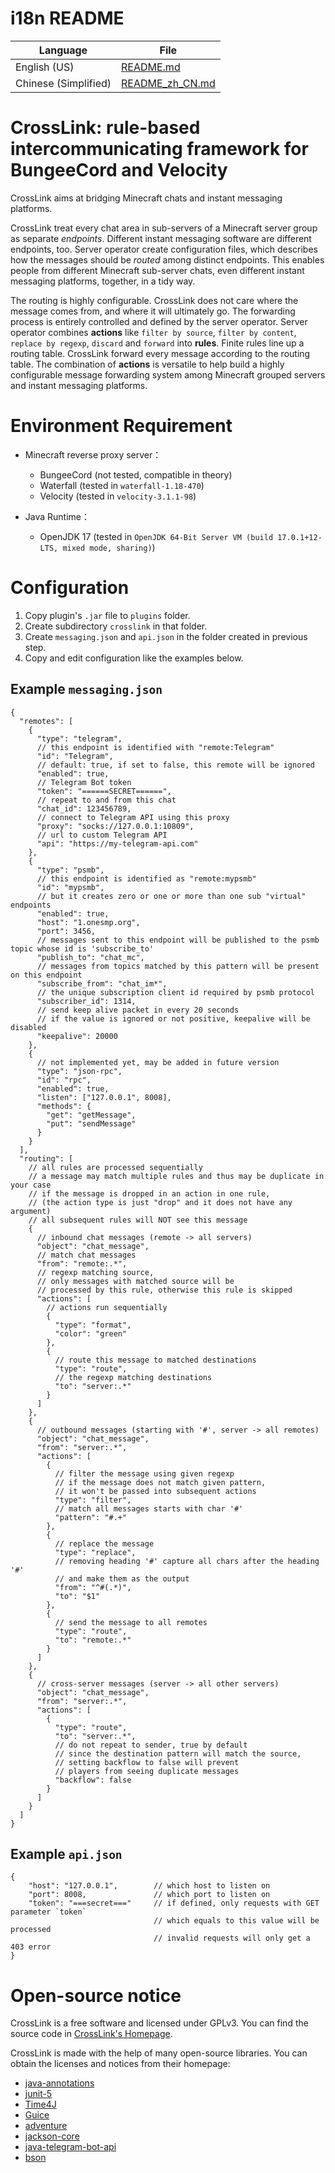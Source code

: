 # i18n README

| Language             | File                               |
|----------------------|------------------------------------|
| English (US)         | [README.md](README.md)             |
| Chinese (Simplified) | [README_zh_CN.md](README_zh_CN.md) |


# CrossLink: rule-based intercommunicating framework for BungeeCord and Velocity

CrossLink aims at bridging Minecraft chats and instant messaging platforms.

CrossLink treat every chat area in sub-servers of a Minecraft server group as separate *endpoints*. Different instant
messaging software are different endpoints, too. Server operator create configuration files, which describes how the
messages should be *routed* among distinct endpoints. This enables people from different Minecraft sub-server chats, even
different instant messaging platforms, together, in a tidy way.

The routing is highly configurable. CrossLink does not care where the message comes from,
and where it will ultimately go. The forwarding process is entirely controlled and defined by the server operator.
Server operator combines **actions** like `filter by source`, `filter by content`, `replace by regexp`, `discard`
and `forward` into **rules**. Finite rules line up a routing table. CrossLink forward every message according to
the routing table. The combination of **actions** is versatile to help build a highly configurable 
message forwarding system among Minecraft grouped servers and instant messaging platforms.


# Environment Requirement

- Minecraft reverse proxy server：
    - BungeeCord (not tested, compatible in theory)
    - Waterfall (tested in `waterfall-1.18-470`)
    - Velocity (tested in `velocity-3.1.1-98`)

- Java Runtime：
    - OpenJDK 17 (tested in `OpenJDK 64-Bit Server VM (build 17.0.1+12-LTS, mixed mode, sharing)`)


# Configuration

1. Copy plugin's `.jar` file to `plugins` folder.
2. Create subdirectory `crosslink` in that folder.
3. Create `messaging.json` and `api.json` in the folder created in previous step.
4. Copy and edit configuration like the examples below.

## Example `messaging.json`

```json5
{
  "remotes": [
    {
      "type": "telegram",
      // this endpoint is identified with "remote:Telegram"
      "id": "Telegram",
      // default: true, if set to false, this remote will be ignored
      "enabled": true,
      // Telegram Bot token
      "token": "======SECRET======",
      // repeat to and from this chat
      "chat_id": 123456789,
      // connect to Telegram API using this proxy
      "proxy": "socks://127.0.0.1:10809",
      // url to custom Telegram API
      "api": "https://my-telegram-api.com"
    },
    {
      "type": "psmb",
      // this endpoint is identified as "remote:mypsmb"
      "id": "mypsmb",
      // but it creates zero or one or more than one sub "virtual" endpoints
      "enabled": true,
      "host": "1.onesmp.org",
      "port": 3456,
      // messages sent to this endpoint will be published to the psmb topic whose id is 'subscribe_to'
      "publish_to": "chat_mc",
      // messages from topics matched by this pattern will be present on this endpoint
      "subscribe_from": "chat_im*",
      // the unique subscription client id required by psmb protocol
      "subscriber_id": 1314,
      // send keep alive packet in every 20 seconds
      // if the value is ignored or not positive, keepalive will be disabled
      "keepalive": 20000
    },
    {
      // not implemented yet, may be added in future version
      "type": "json-rpc",
      "id": "rpc",
      "enabled": true,
      "listen": ["127.0.0.1", 8008],
      "methods": {
        "get": "getMessage",
        "put": "sendMessage"
      }
    }
  ],
  "routing": [
    // all rules are processed sequentially
    // a message may match multiple rules and thus may be duplicate in your case
    // if the message is dropped in an action in one rule,
    // (the action type is just "drop" and it does not have any argument)
    // all subsequent rules will NOT see this message
    {
      // inbound chat messages (remote -> all servers)
      "object": "chat_message",
      // match chat messages
      "from": "remote:.*",
      // regexp matching source,
      // only messages with matched source will be
      // processed by this rule, otherwise this rule is skipped
      "actions": [
        // actions run sequentially
        {
          "type": "format",
          "color": "green"
        },
        {
          // route this message to matched destinations
          "type": "route",
          // the regexp matching destinations
          "to": "server:.*"
        }
      ]
    },
    {
      // outbound messages (starting with '#', server -> all remotes)
      "object": "chat_message",
      "from": "server:.*",
      "actions": [
        {
          // filter the message using given regexp
          // if the message does not match given pattern,
          // it won't be passed into subsequent actions
          "type": "filter",
          // match all messages starts with char '#'
          "pattern": "#.+"
        },
        {
          // replace the message
          "type": "replace",
          // removing heading '#' capture all chars after the heading '#'
          // and make them as the output
          "from": "^#(.*)",
          "to": "$1"
        },
        {
          // send the message to all remotes
          "type": "route",
          "to": "remote:.*"
        }
      ]
    },
    {
      // cross-server messages (server -> all other servers)
      "object": "chat_message",
      "from": "server:.*",
      "actions": [
        {
          "type": "route",
          "to": "server:.*",
          // do not repeat to sender, true by default
          // since the destination pattern will match the source,
          // setting backflow to false will prevent
          // players from seeing duplicate messages
          "backflow": false
        }
      ]
    }
  ]
}
```

## Example `api.json`

```json5
{
    "host": "127.0.0.1",        // which host to listen on
    "port": 8008,               // which port to listen on
    "token": "===secret==="     // if defined, only requests with GET parameter `token`
                                // which equals to this value will be processed
                                // invalid requests will only get a 403 error
}
```


# Open-source notice

CrossLink is a free software and licensed under GPLv3.
You can find the source code in [CrossLink's Homepage](https://github.com/keuin/crosslink).

CrossLink is made with the help of many open-source libraries. You can obtain the licenses and notices from their homepage:

- [java-annotations](https://github.com/JetBrains/java-annotations)
- [junit-5](https://github.com/junit-team/junit5)
- [Time4J](https://github.com/MenoData/Time4J)
- [Guice](https://github.com/google/guice)
- [adventure](https://github.com/KyoriPowered/adventure)
- [jackson-core](https://github.com/FasterXML/jackson-core)
- [java-telegram-bot-api](https://github.com/pengrad/java-telegram-bot-api)
- [bson](https://mvnrepository.com/artifact/org.mongodb/bson)